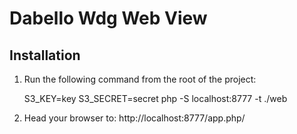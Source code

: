 # Dabello Wdg Web View

## Installation

1. Run the following command from the root of the project:

    S3_KEY=key S3_SECRET=secret php -S localhost:8777 -t ./web

2. Head your browser to: http://localhost:8777/app.php/
